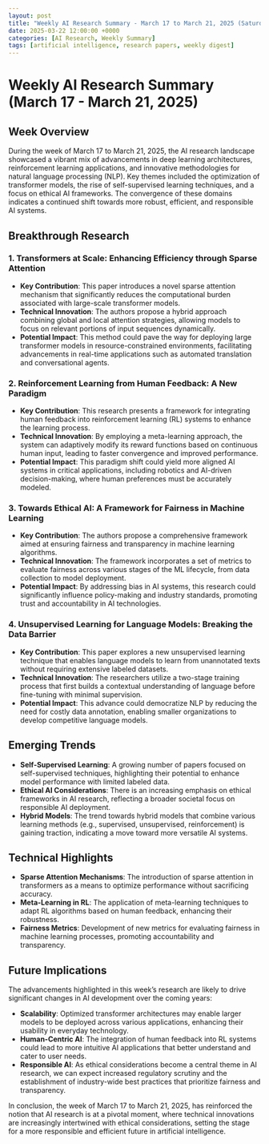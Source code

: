 ```yaml
---
layout: post
title: "Weekly AI Research Summary - March 17 to March 21, 2025 (Saturday)"
date: 2025-03-22 12:00:00 +0000
categories: [AI Research, Weekly Summary]
tags: [artificial intelligence, research papers, weekly digest]
---
```


# Weekly AI Research Summary (March 17 - March 21, 2025)

## Week Overview
During the week of March 17 to March 21, 2025, the AI research landscape showcased a vibrant mix of advancements in deep learning architectures, reinforcement learning applications, and innovative methodologies for natural language processing (NLP). Key themes included the optimization of transformer models, the rise of self-supervised learning techniques, and a focus on ethical AI frameworks. The convergence of these domains indicates a continued shift towards more robust, efficient, and responsible AI systems.

## Breakthrough Research

### 1. **Transformers at Scale: Enhancing Efficiency through Sparse Attention**
- **Key Contribution**: This paper introduces a novel sparse attention mechanism that significantly reduces the computational burden associated with large-scale transformer models.
- **Technical Innovation**: The authors propose a hybrid approach combining global and local attention strategies, allowing models to focus on relevant portions of input sequences dynamically.
- **Potential Impact**: This method could pave the way for deploying large transformer models in resource-constrained environments, facilitating advancements in real-time applications such as automated translation and conversational agents.

### 2. **Reinforcement Learning from Human Feedback: A New Paradigm**
- **Key Contribution**: This research presents a framework for integrating human feedback into reinforcement learning (RL) systems to enhance the learning process.
- **Technical Innovation**: By employing a meta-learning approach, the system can adaptively modify its reward functions based on continuous human input, leading to faster convergence and improved performance.
- **Potential Impact**: This paradigm shift could yield more aligned AI systems in critical applications, including robotics and AI-driven decision-making, where human preferences must be accurately modeled.

### 3. **Towards Ethical AI: A Framework for Fairness in Machine Learning**
- **Key Contribution**: The authors propose a comprehensive framework aimed at ensuring fairness and transparency in machine learning algorithms.
- **Technical Innovation**: The framework incorporates a set of metrics to evaluate fairness across various stages of the ML lifecycle, from data collection to model deployment.
- **Potential Impact**: By addressing bias in AI systems, this research could significantly influence policy-making and industry standards, promoting trust and accountability in AI technologies.

### 4. **Unsupervised Learning for Language Models: Breaking the Data Barrier**
- **Key Contribution**: This paper explores a new unsupervised learning technique that enables language models to learn from unannotated texts without requiring extensive labeled datasets.
- **Technical Innovation**: The researchers utilize a two-stage training process that first builds a contextual understanding of language before fine-tuning with minimal supervision.
- **Potential Impact**: This advance could democratize NLP by reducing the need for costly data annotation, enabling smaller organizations to develop competitive language models.

## Emerging Trends
- **Self-Supervised Learning**: A growing number of papers focused on self-supervised techniques, highlighting their potential to enhance model performance with limited labeled data.
- **Ethical AI Considerations**: There is an increasing emphasis on ethical frameworks in AI research, reflecting a broader societal focus on responsible AI deployment.
- **Hybrid Models**: The trend towards hybrid models that combine various learning methods (e.g., supervised, unsupervised, reinforcement) is gaining traction, indicating a move toward more versatile AI systems.

## Technical Highlights
- **Sparse Attention Mechanisms**: The introduction of sparse attention in transformers as a means to optimize performance without sacrificing accuracy.
- **Meta-Learning in RL**: The application of meta-learning techniques to adapt RL algorithms based on human feedback, enhancing their robustness.
- **Fairness Metrics**: Development of new metrics for evaluating fairness in machine learning processes, promoting accountability and transparency.

## Future Implications
The advancements highlighted in this week’s research are likely to drive significant changes in AI development over the coming years:
- **Scalability**: Optimized transformer architectures may enable larger models to be deployed across various applications, enhancing their usability in everyday technology.
- **Human-Centric AI**: The integration of human feedback into RL systems could lead to more intuitive AI applications that better understand and cater to user needs.
- **Responsible AI**: As ethical considerations become a central theme in AI research, we can expect increased regulatory scrutiny and the establishment of industry-wide best practices that prioritize fairness and transparency.

In conclusion, the week of March 17 to March 21, 2025, has reinforced the notion that AI research is at a pivotal moment, where technical innovations are increasingly intertwined with ethical considerations, setting the stage for a more responsible and efficient future in artificial intelligence.